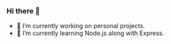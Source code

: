 ### Hi there 👋

- 🔭 I’m currently working on personal projects.
- 🌱 I’m currently learning Node.js along with Express.

